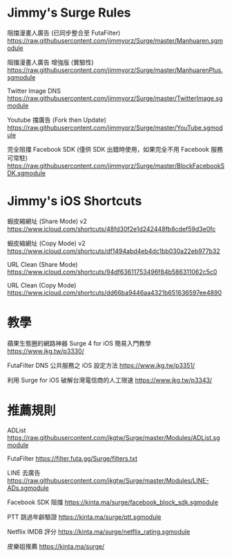 # Jimmy's Surge Rules

阻擋漫畫人廣告 (已同步整合至 FutaFilter)
https://raw.githubusercontent.com/jimmyorz/Surge/master/Manhuaren.sgmodule


阻擋漫畫人廣告 增強版 (實驗性)
https://raw.githubusercontent.com/jimmyorz/Surge/master/ManhuarenPlus.sgmodule


Twitter Image DNS
https://raw.githubusercontent.com/jimmyorz/Surge/master/TwitterImage.sgmodule


Youtube 擋廣告 (Fork then Update)
https://raw.githubusercontent.com/jimmyorz/Surge/master/YouTube.sgmodule


完全阻擋 Facebook SDK (僅供 SDK 出錯時使用，如果完全不用 Facebook 服務可常駐)
https://raw.githubusercontent.com/jimmyorz/Surge/master/BlockFacebookSDK.sgmodule


# Jimmy's iOS Shortcuts

蝦皮縮網址 (Share Mode) v2
https://www.icloud.com/shortcuts/48fd30f2e1d242448fb8cdef59d3e0fc

蝦皮縮網址 (Copy Mode) v2
https://www.icloud.com/shortcuts/df1494abd4eb4dc1bb030a22eb977b32

URL Clean (Share Mode)
https://www.icloud.com/shortcuts/94df63611753496f84b586311062c5c0

URL Clean (Copy Mode)
https://www.icloud.com/shortcuts/dd66ba9446aa4321b651636597ee4890


# 教學
蘋果生態圈的網路神器 Surge 4 for iOS 簡易入門教學
https://www.jkg.tw/p3330/

FutaFilter DNS 公共服務之 iOS 設定方法
https://www.jkg.tw/p3351/

利用 Surge for iOS 破解台灣電信商的人工限速
https://www.jkg.tw/p3343/


# 推薦規則
ADList
https://raw.githubusercontent.com/jkgtw/Surge/master/Modules/ADList.sgmodule

FutaFilter
https://filter.futa.gg/Surge/filters.txt

LINE 去廣告
https://raw.githubusercontent.com/jkgtw/Surge/master/Modules/LINE-ADs.sgmodule

Facebook SDK 阻擋
https://kinta.ma/surge/facebook_block_sdk.sgmodule

PTT 跳過年齡驗證
https://kinta.ma/surge/ptt.sgmodule

Netflix IMDB 評分
https://kinta.ma/surge/netflix_rating.sgmodule

皮樂姐推薦
https://kinta.ma/surge/
